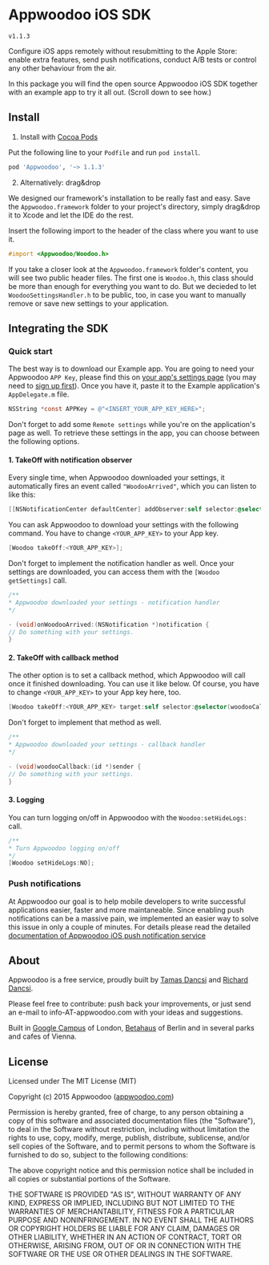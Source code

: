 # Appwoodoo iOS SDK

`v1.1.3`

Configure iOS apps remotely without resubmitting to the Apple Store: enable extra features, send push notifications, conduct A/B tests or control any other behaviour from the air.

In this package you will find the open source Appwoodoo iOS SDK together with an example app to try it all out. (Scroll down to see how.)

## Install

1. Install with [Cocoa Pods](https://cocoapods.org/)

Put the following line to your `Podfile` and run `pod install`.

```ruby
pod 'Appwoodoo', '~> 1.1.3'
```

2. Alternatively: drag&drop

We designed our framework's installation to be really fast and easy. Save the `Appwoodoo.framework` folder to your project's directory, simply drag&drop it to Xcode and let the IDE do the rest.

Insert the following import to the header of the class where you want to use it.

```objective-c
#import <Appwoodoo/Woodoo.h>
```

If you take a closer look at the `Appwoodoo.framework` folder's content, you will see two public header files. The first one is `Woodoo.h`, this class should be more than enough for everything you want to do. But we decieded to let `WoodooSettingsHandler.h` to be public, too, in case you want to manually remove or save new settings to your application.

## Integrating the SDK

### Quick start

The best way is to download our Example app. You are going to need your Appwoodoo `APP Key`, please find this on [your app's settings page](http://www.appwoodoo.com/woodoo/apps/) (you may need to [sign up first](http://www.appwoodoo.com/)). Once you have it, paste it to the Example application's `AppDelegate.m` file.

```objective-c
NSString *const APPKey = @"<INSERT_YOUR_APP_KEY_HERE>";
```

Don't forget to add some `Remote settings` while you're on the application's page as well. To retrieve these settings in the app, you can choose between the following options.

#### 1. TakeOff with notification observer

Every single time, when Appwoodoo downloaded your settings, it automatically fires an event called `"WoodooArrived"`, which you can listen to like this:

```objective-c
[[NSNotificationCenter defaultCenter] addObserver:self selector:@selector(onWoodooArrived:) name:@"WoodooArrived" object:nil];
```

You can ask Appwoodoo to download your settings with the following command. You have to change `<YOUR_APP_KEY>` to your App key.

```objective-c
[Woodoo takeOff:<YOUR_APP_KEY>];
```

Don't forget to implement the notification handler as well. Once your settings are downloaded, you can access them with the `[Woodoo getSettings]` call.


```objective-c
/**
* Appwoodoo downloaded your settings - notification handler
*/

- (void)onWoodooArrived:(NSNotification *)notification {
// Do something with your settings.
}
```

#### 2. TakeOff with callback method

The other option is to set a callback method, which Appwoodoo will call once it finished downloading. You can use it like below. Of course, you have to change `<YOUR_APP_KEY>` to your App key here, too.

```objective-c
[Woodoo takeOff:<YOUR_APP_KEY> target:self selector:@selector(woodooCallback:)];
```

Don't forget to implement that method as well.

```objective-c
/**
* Appwoodoo downloaded your settings - callback handler
*/

- (void)woodooCallback:(id *)sender {
// Do something with your settings.
}
```

#### 3. Logging

You can turn logging on/off in Appwoodoo with the `Woodoo:setHideLogs:` call.

```objective-c
/**
* Turn Appwoodoo logging on/off
*/
[Woodoo setHideLogs:NO];
```

### Push notifications

At Appwoodoo our goal is to help mobile developers to write successful applications easier, faster and more maintaneable. Since enabling push notifications can be a massive pain, we implemented an easier way to solve this issue in only a couple of minutes. For details please read the detailed [documentation of Appwoodoo iOS push notification service](http://www.appwoodoo.com/help/ios-push-notifications/)

## About

Appwoodoo is a free service, proudly built by [Tamas Dancsi](http://www.tamasdancsi.com/) and [Richard Dancsi](http://www.wimagguc.com/).

Please feel free to contribute: push back your improvements, or just send an e-mail to info-AT-appwoodoo.com with your ideas and suggestions.

Built in [Google Campus](http://www.campuslondon.com/) of London, [Betahaus](http://www.betahaus.de/) of Berlin and in several parks and cafes of Vienna.

## License

Licensed under The MIT License (MIT)

Copyright (c) 2015 Appwoodoo ([appwoodoo.com](www.appwoodoo.com))

Permission is hereby granted, free of charge, to any person obtaining a copy
of this software and associated documentation files (the "Software"), to deal
in the Software without restriction, including without limitation the rights
to use, copy, modify, merge, publish, distribute, sublicense, and/or sell
copies of the Software, and to permit persons to whom the Software is
furnished to do so, subject to the following conditions:

The above copyright notice and this permission notice shall be included in
all copies or substantial portions of the Software.

THE SOFTWARE IS PROVIDED "AS IS", WITHOUT WARRANTY OF ANY KIND, EXPRESS OR IMPLIED, INCLUDING BUT NOT LIMITED TO THE WARRANTIES OF MERCHANTABILITY,
FITNESS FOR A PARTICULAR PURPOSE AND NONINFRINGEMENT. IN NO EVENT SHALL THE
AUTHORS OR COPYRIGHT HOLDERS BE LIABLE FOR ANY CLAIM, DAMAGES OR OTHER
LIABILITY, WHETHER IN AN ACTION OF CONTRACT, TORT OR OTHERWISE, ARISING FROM,
OUT OF OR IN CONNECTION WITH THE SOFTWARE OR THE USE OR OTHER DEALINGS IN
THE SOFTWARE.
